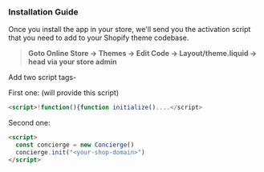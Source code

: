 ### Installation Guide
Once you install the app in your store, we'll send you the activation script that you need to add to your Shopify theme codebase.

> **Goto Online Store -> Themes -> Edit Code -> Layout/theme.liquid -> head via your store admin**

Add two script tags-

First one: (will provide this script)
```html
<script>!function(){function initialize()....</script>
```

Second one:
```html
<script>
  const concierge = new Concierge()
  concierge.init("<your-shop-domain>")
</script>
```

